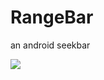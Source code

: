 # RangeBar
an android seekbar

![](https://github.com/liuxixiang/RangeBar/blob/master/gif/img.gif)  
